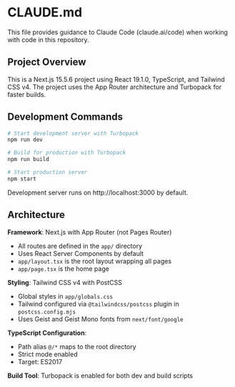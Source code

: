 # CLAUDE.md

This file provides guidance to Claude Code (claude.ai/code) when working with code in this repository.

## Project Overview

This is a Next.js 15.5.6 project using React 19.1.0, TypeScript, and Tailwind CSS v4. The project uses the App Router architecture and Turbopack for faster builds.

## Development Commands

```bash
# Start development server with Turbopack
npm run dev

# Build for production with Turbopack
npm run build

# Start production server
npm start
```

Development server runs on http://localhost:3000 by default.

## Architecture

**Framework**: Next.js with App Router (not Pages Router)
- All routes are defined in the `app/` directory
- Uses React Server Components by default
- `app/layout.tsx` is the root layout wrapping all pages
- `app/page.tsx` is the home page

**Styling**: Tailwind CSS v4 with PostCSS
- Global styles in `app/globals.css`
- Tailwind configured via `@tailwindcss/postcss` plugin in `postcss.config.mjs`
- Uses Geist and Geist Mono fonts from `next/font/google`

**TypeScript Configuration**:
- Path alias `@/*` maps to the root directory
- Strict mode enabled
- Target: ES2017

**Build Tool**: Turbopack is enabled for both dev and build scripts

